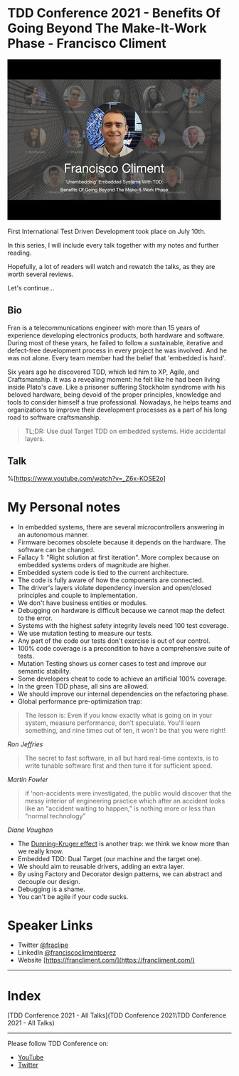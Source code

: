 # TDD Conference 2021 - Benefits Of Going Beyond The Make-It-Work Phase - Francisco Climent

![TDD Conference 2021 - Benefits Of Going Beyond The Make-It-Work Phase - Francisco Climent](climent.jpg)

First International Test Driven Development took place on July 10th. 

In this series, I will include every talk together with my notes and further reading.

Hopefully, a lot of readers will watch and rewatch the talks, as they are worth several reviews.

Let's continue...

## Bio 

Fran is a telecommunications engineer with more than 15 years of experience developing electronics products, both hardware and software. During most of these years, he failed to follow a sustainable, iterative and defect-free development process in every project he was involved. And he was not alone. Every team member had the belief that 'embedded is hard'.

Six years ago he discovered TDD, which led him to XP, Agile, and Craftsmanship. It was a revealing moment: he felt like he had been living inside Plato's cave. Like a prisoner suffering Stockholm syndrome with his beloved hardware, being devoid of the proper principles, knowledge and tools to consider himself a true professional. Nowadays, he helps teams and organizations to improve their development processes as a part of his long road to software craftsmanship.
 
> TL;DR:  Use dual Target TDD on embedded systems. Hide accidental layers. 

## Talk

%[https://www.youtube.com/watch?v=_Z6x-KOSE2o]

# My Personal notes

-  In embedded systems, there are several microcontrollers answering in an autonomous manner.
- Firmware becomes obsolete because it depends on the hardware. The software can be changed.
- Fallacy 1: "Right solution at first iteration". More complex because on embedded systems orders of magnitude are higher.
- Embedded system code is tied to the current architecture. 
- The code is fully aware of how the components are connected.
- The driver's layers violate dependency inversion and open/closed principles and couple to implementation.
- We don't have business entities or modules.
- Debugging on hardware is difficult because we cannot map the defect to the error.
- Systems with the highest safety integrity levels need 100 test coverage.
- We use mutation testing to measure our tests.
- Any part of the code our tests don't exercise is out of our control.
- 100% code coverage is a precondition to have a comprehensive suite of tests.
- Mutation Testing shows us corner cases to test and improve our semantic stability.
- Some developers cheat to code to achieve an artificial 100% coverage.
- In the green TDD phase, all sins are allowed.
- We should improve our internal dependencies on the refactoring phase.
- Global performance pre-optimization trap:

> The lesson is: Even if you know exactly what is going on in your system, measure performance, don't speculate. You'll learn something, and nine times out of ten, it won't be that you were right!

_Ron Jeffries_

> The secret to fast software, in all but hard real-time contexts, is to write tunable software first and then tune it for sufficient speed.

_Martin Fowler_

> if ‘non-accidents were investigated, the public would discover that the messy interior of engineering practice which after an accident looks like an “accident waiting to happen,” is nothing more or less than “normal technology”

_Diane Vaughan_

- The [Dunning-Kruger effect](https://en.wikipedia.org/wiki/Dunning%E2%80%93Kruger_effect) is another trap: we think we know more than we really know.
- Embedded TDD: Dual Target (our machine and the target one).
- We should aim to reusable drivers, adding an extra layer.
- By using Factory and Decorator design patterns, we can abstract and decouple our design.
- Debugging is a shame.
- You can't be agile if your code sucks.

# Speaker Links

- Twitter [@fraclipe](https://twitter.com/fraclipe) 
- LinkedIn [@franciscoclimentperez](https://www.linkedin.com/in/franciscoclimentperez/)   
- Website [https://francliment.com/](https://francliment.com/) 

* * *

# Index

[TDD Conference 2021 - All Talks](TDD Conference 2021\TDD Conference 2021 - All Talks)

* * *

Please follow TDD Conference on:

- [YouTube](https://www.youtube.com/channel/UCKn-DadPoyYssfAOMk1LSew)
- [Twitter](https://twitter.com/tddconf)